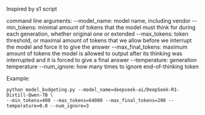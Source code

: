 Inspired by s1 script

command line arguments:
--model_name:  model name, including vendor
--min_tokens:  minimal amount of tokens that the model must think for during each generation, whether original one or extended
--max_tokens: token threshold, or maximal amount of tokens that we allow before we interrupt the model and force it to give the answer
--max_final_tokens: maximum amount of tokens the model is allowed to output after its thinking was interrupted and it is forced to give a final answer
--temperature: generation temperature
--num_ignore: how many times to ignore end-of-thinking token


Example:

```
python model_budgeting.py --model_name=deepseek-ai/DeepSeek-R1-Distill-Qwen-7B \
--min_tokens=400 --max_tokens=64000 --max_final_tokens=200 --temperature=0.0 --num_ignore=3
```

